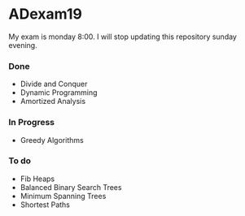 # ADexam19
My exam is monday 8:00. I will stop updating this repository sunday evening.

### Done
* Divide and Conquer
* Dynamic Programming
* Amortized Analysis

### In Progress
* Greedy Algorithms

### To do
* Fib Heaps
* Balanced Binary Search Trees
* Minimum Spanning Trees
* Shortest Paths
